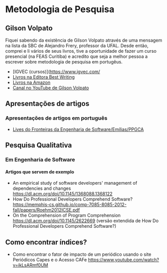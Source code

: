 # Metodologia de Pesquisa

## Gilson Volpato

Fiquei sabendo da existência de Gilson Volpato através de uma mensagem na lista da SBC de Alejandro Frery, professor da UFAL. Desde então, comprei e li vários de seus livros, tive a oportunidade de fazer um curso presencial (na FEAS Curitiba) e acredito que seja a melhor pessoa a escrever sobre metodologia de pesquisa em portugêus.

- [IGVEC  (cursos)](https://www.igvec.com/
- [Livros na Editora Best Writing](https://www.facebook.com/livrariabestwriting/)
- [Livros na Amazon](https://www.amazon.com.br/s?k=gilson+volpato&__mk_pt_BR=%C3%85M%C3%85%C5%BD%C3%95%C3%91&ref=nb_sb_noss)
- [Canal no YouTube de Gilson Volpato](https://www.youtube.com/channel/UCK8qlYg46RAp92HYsU3-cFQ)



## Apresentações de artigos

### Apresentações de artigos em português

- [Lives do Fronteiras da Engenharia de Software/Emílias/PPGCA](https://www.youtube.com/playlist?list=PLqYFZmKhrqupT8uSnbL8kpmJhq4f5DQoY)

## Pesquisa Qualitativa

### Em Engenharia de Software

#### Artigos que servem de exemplo

- An empirical study of software developers' management of dependencies and changes https://dl.acm.org/doi/10.1145/1368088.1368122
- How Do Professional Developers Comprehend Software? https://memphis-cs.github.io/comp-7085-8085-2012-fall/papers/Roehm2012ICSE.pdf
- On the Comprehension of Program Comprehension https://dl.acm.org/doi/10.1145/2622669 (versão extendida de  How Do Professional Developers Comprehend Software?)


## Como encontrar índices?

- Como encontrar o fator de impacto de um periódico usando o site Periódicos Capes e o Acesso CAFe https://www.youtube.com/watch?v=ikLsARmf0UM

